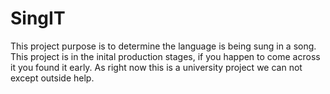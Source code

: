 # SingIT
This project purpose is to determine the language is being sung in a song.
This project is in the inital production stages, if you happen to come across it you found it early.
As right now this is a university project we can not except outside help. 
